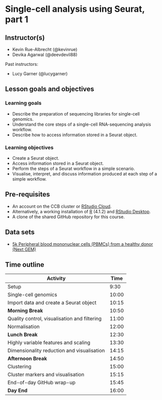 # Single-cell analysis using Seurat, part 1

<!--
This title should match exactly the link in the main README.
-->

## Instructor(s)

<!--
Instructors should be listed in the order:
- Speaker
- Helper
-->

- Kevin Rue-Albrecht (@kevinrue)
- Devika Agarwal (@deevdevil88)

Past instructors:

- Lucy Garner (@lucygarner)

## Lesson goals and objectives

<!--
Refer to:
https://github.com/Bioconductor/BioC2019/blob/master/docs/workshop-syllabus.md#a-note-about-learning-goals-and-objectives-bloom
https://cft.vanderbilt.edu/guides-sub-pages/blooms-taxonomy/
-->

### Learning goals

<!--
High-level "big picture" objectives of the learning process.
This should be no more than 3 bullet points.
-->

- Describe the preparation of sequencing libraries for single-cell genomics.
- Understand the core steps of a single-cell RNA-sequencing analysis workflow.
- Describe how to access information stored in a Seurat object.

### Learning objectives

<!--
More concrete and measurable outputs.
This can range from 3 to 8 bullet points.
-->

- Create a Seurat object.
- Access information stored in a Seurat object.
- Perform the steps of a Seurat workflow in a simple scenario.
- Visualise, interpret, and discuss information produced at each step of a simple workflow.

## Pre-requisites

<!--
May be a combination of:
- Requirements asked from participants before the day.
- Links to other OBDS course days with goals or objectives feeding in this day.
-->

- An account on the CCB cluster or [RStudio Cloud](https://rstudio.cloud/).
- Alternatively, a working installation of [R](https://www.r-project.org/) (4.1.2) and [RStudio Desktop](https://www.rstudio.com/products/rstudio/download/).
- A clone of the shared GitHub repository for this course.

## Data sets

<!--
Ideally, links to data sets that participants must download.
Even better, we add a page to this repository, that lists all data sets used; and this section links to some of those data sets.
Realistically, a list describing data sets that we will make them download on the day.
-->

- [5k Peripheral blood mononuclear cells (PBMCs) from a healthy donor (Next GEM)](https://support.10xgenomics.com/single-cell-gene-expression/datasets/3.0.2/5k_pbmc_v3_nextgem)

## Time outline

<!--
Breakdown of time segments for lecture and exercises addressing the objectives listed above.
These are example times; adapt time, and insert/remove rows as needed.
Requirements:
- The day starts at 9:30
- There is a 10+ min break in the morning
- There is a 1+ h lunch break
- There is a 10+ min break in the afternoon
- The day ends at 16:00
-->

| Activity                                      |  Time |
|-----------------------------------------------|-------|
| Setup                                         |  9:30 |
| Single-cell genomics                          | 10:00 |
| Import data and create a Seurat object        | 10:15 |
| **Morning Break**                             | 10:50 |
| Quality control, visualisation and filtering  | 11:00 |
| Normalisation                                 | 12:00 |
| **Lunch Break**                               | 12:30 |
| Highly variable features and scaling          | 13:30 |
| Dimensionality reduction and visualisation    | 14:15 |
| **Afternoon Break**                           | 14:50 |
| Clustering                                    | 15:00 |
| Cluster markers and visualisation             | 15:15 |
| End-of-day GitHub wrap-up                     | 15:45 |
| **Day End**                                   | 16:00 |
